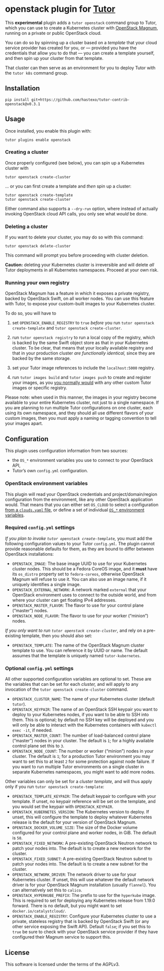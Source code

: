 # openstack plugin for [Tutor](https://docs.tutor.overhang.io)

This **experimental** plugin adds a `tutor openstack` command group to
Tutor, which you can use to create a Kubernetes cluster with
[OpenStack Magnum](https://docs.openstack.org/magnum/latest/user/),
running on a private or public OpenStack cloud.

You can do so by spinning up a cluster based on a *template* that your
cloud service provider has created for you, or — provided you have the
credentials that allow you to do that — you can create a template
yourself, and then spin up your cluster from that template.

That cluster can then serve as an environment for you to deploy Tutor
with the `tutor k8s` command group.


## Installation

```
pip install git+https://github.com/hastexo/tutor-contrib-openstack@v0.3.1
```


## Usage

Once installed, you enable this plugin with:

```
tutor plugins enable openstack
```

### Creating a cluster

Once properly configured (see below), you can spin up a Kubernetes
cluster with

```
tutor openstack create-cluster
```

... or you can first create a template and *then* spin up a cluster:

```
tutor openstack create-template
tutor openstack create-cluster
```

Either command also supports a `--dry-run` option, where instead of
actually invoking OpenStack cloud API calls, you only see what *would*
be done.


### Deleting a cluster

If you want to delete your cluster, you may do so with this command:

```
tutor openstack delete-cluster
```

This command will prompt you before proceeding with cluster deletion.

**Caution:** deleting your Kubernetes cluster is irreversible and will
delete *all* Tutor deployments in all Kubernetes namespaces. Proceed
at your own risk.


### Running your own registry

OpenStack Magnum has a feature in which it exposes a private registry,
backed by OpenStack Swift, on all worker nodes. You can use this
feature with Tutor, to expose your custom-built images to your
Kubernetes cluster.

To do so, you will have to

1. set `OPENSTACK_ENABLE_REGISTRY` to `true` *before* you run `tutor
   openstack create-template` and `tutor openstack create-cluster`.

2. run `tutor openstack registry` to run a local copy of the registry,
   which is backed by the same Swift object store as that in your
   Kubernetes cluster. To be clear, that means that your locally
   available registry and that in your production cluster *are
   functionally identical,* since they are backed by the same storage.

3. set your Tutor image references to include the `localhost:5000`
   registry.

4. run `tutor images build` and `tutor images push` to create and
   register your images, as you [you normally
   would](https://docs.tutor.overhang.io/configuration.html#custom-open-edx-docker-image)
   with any other custom Tutor images or specific registry.

Please note: when used in this manner, the images in your registry
become available to your entire Kubernetes cluster, not just to a
single namespace. If you are planning to run multiple Tutor
configurations on one cluster, each using its own namespace, and they
should all use different flavors of your custom images, then you must
apply a naming or tagging convention to tell your images apart.


## Configuration

This plugin uses configuration information from two sources:

* the `OS_*` environment variables you use to connect to your
  OpenStack API,
* Tutor’s own `config.yml` configuration.


### OpenStack environment variables

This plugin will read your OpenStack credentials and
project/domain/region configuration from the environment, like any
other OpenStack application would. That means that you can either set
`OS_CLOUD` to select a configuration [from a `clouds.yaml`
file](https://docs.openstack.org/python-openstackclient/latest/cli/man/openstack.html#config-files),
or define a set of individual [`OS_*` environment
variables](https://docs.openstack.org/python-openstackclient/latest/cli/man/openstack.html#environment-variables).


### Required `config.yml` settings

*If you plan to invoke `tutor openstack create-template`,* you must
add the following configuration values to your Tutor `config.yml`. The
plugin cannot provide reasonable defaults for them, as they are bound
to differ between OpenStack installations:

* `OPENSTACK_IMAGE`: The base image UUID to use for your Kubernetes
  cluster nodes. This should be a Fedora CoreOS image, and it **must**
  have its `os_distro` property set to `fedora-coreos`, otherwise
  OpenStack Magnum will refuse to use it. You can also use an image
  name, if it uniquely identifies a single image.
* `OPENSTACK_EXTERNAL_NETWORK`: A network marked `external` that your
  OpenStack environment uses to connect to the outside world, and from
  where your cluster can get floating IPv4 addresses.
* `OPENSTACK_MASTER_FLAVOR`: The flavor to use for your control plane
  (“master”) nodes.
* `OPENSTACK_NODE_FLAVOR`: The flavor to use for your worker
  (“minion”) nodes.

*If you only want to run `tutor openstack create-cluster`,* and rely on
a pre-existing template, then you should also set:

* `OPENSTACK_TEMPLATE`: The name of the OpenStack Magnum cluster
  template to use. You can reference it by UUID or name. The default
  assumes that the template is uniquely named `tutor-kubernetes`.


### Optional `config.yml` settings

All other supported configuration variables are optional to set. These
are the variables that can be set for each *cluster,* and will apply
to any invocation of the `tutor openstack create-cluster` command.

* `OPENSTACK_CLUSTER_NAME`: The name of your Kubernetes cluster
  (default `tutor`).
* `OPENSTACK_KEYPAIR`: The name of an OpenStack SSH keypair you want
  to deploy to your Kubernetes nodes, if you want to be able to SSH
  into them. This is optional; by default no SSH key will be deployed
  and you will only be able to interact with the Kubernetes containers
  with `kubectl exec -it`, if needed.
* `OPENSTACK_MASTER_COUNT`: The number of load-balanced control plane
  (“master”) nodes in your cluster. The default is `1`; for a highly
  available control plane set this to `3`.
* `OPENSTACK_NODE_COUNT`: The number or worker (“minion”) nodes in
  your cluster. The default is `1`; for a production Tutor environment
  you may want to set this to at least `2` for some protection against
  node failure. If you want to run multiple Tutor environments on a
  single cluster in separate Kubernetes namespaces, you might want to
  add more nodes.

Other variables can only be set for a *cluster template,* and will
thus apply only if you run `tutor openstack create-template`:

* `OPENSTACK_TEMPLATE_KEYPAIR`: The default keypair to configure with
  your template. If unset, no keypair reference will be set on the
  template, and you would set the keypair with
  `OPENSTACK_KEYPAIR`.
* `OPENSTACK_KUBERNETES_VERSION`: The Kubernetes version to deploy. If
  unset, this will configure the template to deploy whatever
  Kubernetes release is the default for your version of OpenStack
  Magnum.
* `OPENSTACK_DOCKER_VOLUME_SIZE`: The size of the Docker volume
  configured for your control plane and worker nodes, in GiB. The
  default is `50`.
* `OPENSTACK_FIXED_NETWORK`: A pre-existing OpenStack Neutron network
  to patch your nodes into. The default is to create a new network for
  the cluster.
* `OPENSTACK_FIXED_SUBNET`: A pre-existing OpenStack Neutron subnet to
  patch your nodes into. The default is to create a new subnet for the
  cluster.
* `OPENSTACK_NETWORK_DRIVER`: The network driver to use for your
  Kubernetes cluster. If unset, this will use whatever the default
  network driver is for your OpenStack Magnum installation (usually
  `flannel`). You can alternatively set this to `calico`.
* `OPENSTACK_HYPERKUBE_PREFIX`: The prefix to use for the `hyperkube`
  image. This is required to set for deploying any Kubernetes release
  from 1.19.0 forward. There is no default, but you might want to set
  `docker.io/catalystcloud/`.
* `OPENSTACK_ENABLE_REGISTRY`: Configure your Kubernetes cluster to
  use a private, stateless registry that is backed by OpenStack Swift
  (or any other service exposing the Swift API). Default `false`; if
  you set this to `true` be sure to check with your OpenStack service
  provider if they have configured their Magnum service to support
  this. 


## License

This software is licensed under the terms of the AGPLv3.
